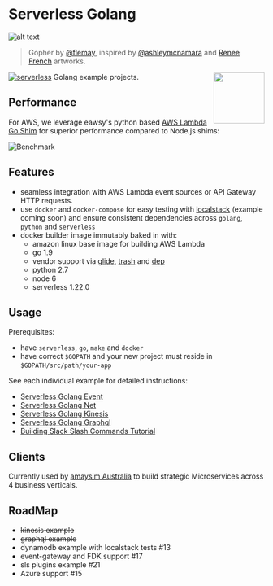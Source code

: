 # Serverless Golang

![alt text](./gopher.jpg "Serverless Golang Gopher")
> Gopher by [@flemay](https://github.com/flemay), inspired by [@ashleymcnamara](https://github.com/ashleymcnamara) and [Renee French](http://reneefrench.blogspot.com.au/) artworks.

[<img
src="https://rawgit.com/justserverless/awesome-serverless/master/logo_serverless.png"
align="right" width="100">](http://serverless.com)

[![serverless](http://public.serverless.com/badges/v3.svg)](http://www.serverless.com) Golang example projects. 

## Performance
For AWS, we leverage eawsy's python based [AWS Lambda Go Shim](https://github.com/eawsy/aws-lambda-go-shim) for superior 
performance compared to Node.js shims:

![Benchmark](https://raw.githubusercontent.com/eawsy/aws-lambda-go-shim/master/asset/bench_1000.png)

## Features
- seamless integration with AWS Lambda event sources or API Gateway HTTP requests.
- use `docker` and `docker-compose` for easy testing with [localstack](https://github.com/localstack/localstack) (example coming soon) and ensure consistent dependencies across `golang`, `python` and `serverless`
- docker builder image immutably baked in with: 
  - amazon linux base image for building AWS Lambda
  - go 1.9
  - vendor support via [glide](https://github.com/Masterminds/glide), [trash](https://github.com/rancher/trash) and [dep](https://github.com/golang/dep)
  - python 2.7
  - node 6
  - serverless 1.22.0

## Usage
Prerequisites:
- have `serverless`, `go`, `make` and `docker`
- have correct `$GOPATH` and your new project must reside in `$GOPATH/src/path/your-app`

See each individual example for detailed instructions:

- [Serverless Golang Event](https://github.com/yunspace/serverless-golang/blob/master/examples/aws-golang-event/)
- [Serverless Golang Net](https://github.com/yunspace/serverless-golang/blob/master/examples/aws-golang-net/)
- [Serverless Golang Kinesis](https://github.com/yunspace/serverless-golang/blob/master/examples/aws-golang-kinesis/)
- [Serverless Golang Graphql](https://github.com/yunspace/serverless-golang/blob/master/examples/aws-golang-graphql/)
- [Building Slack Slash Commands Tutorial](https://medium.com/@kmarquardsen/serverless-slack-commands-with-go-the-serverless-framework-fa9f3480437c)

## Clients
Currently used by [amaysim Australia](https://www.amaysim.com.au/) to build strategic Microservices across 4 business verticals.

## RoadMap
- ~~kinesis example~~
- ~~graphql example~~
- dynamodb example with localstack tests #13
- event-gateway and FDK support #17
- sls plugins example #21
- Azure support #15
